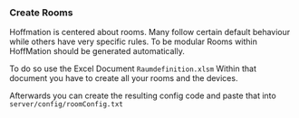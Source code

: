 ### Create Rooms
Hoffmation is centered about rooms. 
Many follow certain default behaviour while others have very specific rules.
To be modular Rooms within HoffMation should be generated automatically.

To do so use the Excel Document `Raumdefinition.xlsm`
Within that document you have to create all your rooms and the devices.

Afterwards you can create the resulting config code and paste that into 
`server/config/roomConfig.txt`

